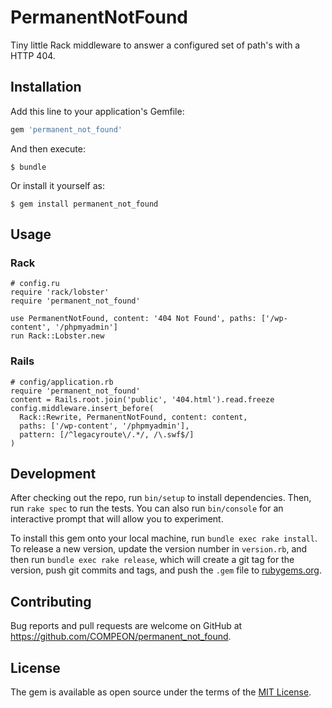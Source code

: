 # PermanentNotFound

Tiny little Rack middleware to answer a configured set of path's with a HTTP 404.

## Installation

Add this line to your application's Gemfile:

```ruby
gem 'permanent_not_found'
```

And then execute:

    $ bundle

Or install it yourself as:

    $ gem install permanent_not_found

## Usage

### Rack

```
# config.ru
require 'rack/lobster'
require 'permanent_not_found'

use PermanentNotFound, content: '404 Not Found', paths: ['/wp-content', '/phpmyadmin']
run Rack::Lobster.new
```

### Rails

```
# config/application.rb
require 'permanent_not_found'
content = Rails.root.join('public', '404.html').read.freeze
config.middleware.insert_before(
  Rack::Rewrite, PermanentNotFound, content: content,
  paths: ['/wp-content', '/phpmyadmin'],
  pattern: [/^legacyroute\/.*/, /\.swf$/]
)
```

## Development

After checking out the repo, run `bin/setup` to install dependencies. Then, run `rake spec` to run the tests. You can also run `bin/console` for an interactive prompt that will allow you to experiment.

To install this gem onto your local machine, run `bundle exec rake install`. To release a new version, update the version number in `version.rb`, and then run `bundle exec rake release`, which will create a git tag for the version, push git commits and tags, and push the `.gem` file to [rubygems.org](https://rubygems.org).

## Contributing

Bug reports and pull requests are welcome on GitHub at https://github.com/COMPEON/permanent_not_found.


## License

The gem is available as open source under the terms of the [MIT License](http://opensource.org/licenses/MIT).

